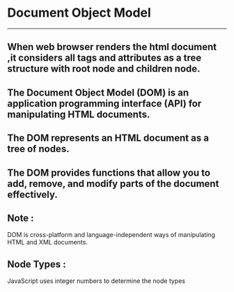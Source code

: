 # Document Object Model

---

## When web browser renders the html document ,it considers all tags and attributes as a tree structure with root node and children node.

## The Document Object Model (DOM) is an application programming interface (API) for manipulating HTML documents.

## The DOM represents an HTML document as a tree of nodes.

## The DOM provides functions that allow you to add, remove, and modify parts of the document effectively.

## Note :

DOM is cross-platform and language-independent ways of manipulating HTML and XML documents.

## Node Types :

JavaScript uses integer numbers to determine the node types
